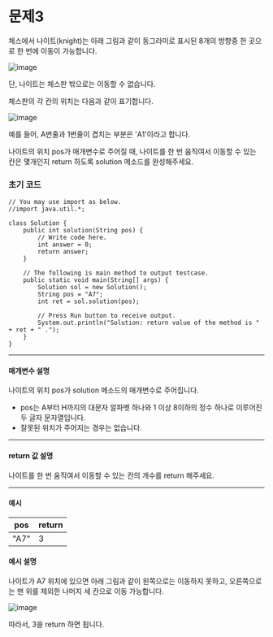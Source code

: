 # 문제3

체스에서 나이트(knight)는 아래 그림과 같이 동그라미로 표시된 8개의 방향중 한 곳으로 한 번에 이동이 가능합니다.

![image](https://s3.ap-northeast-2.amazonaws.com/grepp-cloudfront/programmers_imgs/challengeable-imgs/20180315_knight.png)

단, 나이트는 체스판 밖으로는 이동할 수 없습니다.

체스판의 각 칸의 위치는 다음과 같이 표기합니다.

![image](https://s3.ap-northeast-2.amazonaws.com/grepp-cloudfront/programmers_imgs/challengeable-imgs/20180315_knight2.png)

예를 들어, A번줄과 1번줄이 겹치는 부분은 'A1'이라고 합니다.

나이트의 위치 pos가 매개변수로 주어질 때, 나이트를 한 번 움직여서 이동할 수 있는 칸은 몇개인지 return 하도록 solution 메소드를 완성해주세요.

### 초기 코드

```
// You may use import as below.
//import java.util.*;

class Solution {
    public int solution(String pos) {
        // Write code here.
        int answer = 0;
        return answer;
    }

    // The following is main method to output testcase.
    public static void main(String[] args) {
        Solution sol = new Solution();
        String pos = "A7";
        int ret = sol.solution(pos);

        // Press Run button to receive output. 
        System.out.println("Solution: return value of the method is " + ret + " .");
    }
}
```

---

#### 매개변수 설명
나이트의 위치 pos가 solution 메소드의 매개변수로 주어집니다.

* pos는 A부터 H까지의 대문자 알파벳 하나와 1 이상 8이하의 정수 하나로 이루어진 두 글자 문자열입니다.
* 잘못된 위치가 주어지는 경우는 없습니다.

---

#### return 값 설명
나이트를 한 번 움직여서 이동할 수 있는 칸의 개수를 return 해주세요.

---

#### 예시

| pos  | return |
|------|--------|
| "A7" | 3      |

#### 예시 설명

나이트가 A7 위치에 있으면 아래 그림과 같이 왼쪽으로는 이동하지 못하고, 오른쪽으로는 맨 위를 제외한 나머지 세 칸으로 이동 가능합니다. 

![image](https://s3.ap-northeast-2.amazonaws.com/grepp-cloudfront/programmers_imgs/challengeable-imgs/20180315_knight3.png)

따라서, 3을 return 하면 됩니다.
